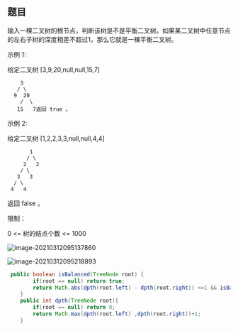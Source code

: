 ## 题目

输入一棵二叉树的根节点，判断该树是不是平衡二叉树。如果某二叉树中任意节点的左右子树的深度相差不超过1，那么它就是一棵平衡二叉树。

示例 1:

给定二叉树 [3,9,20,null,null,15,7]

        3
       / \
      9  20
        /  \
       15   7返回 true 。
示例 2:

给定二叉树 [1,2,2,3,3,null,null,4,4]

           1
      	  / \
    	 2   2
    	/ \
       3   3
      / \
     4   4

返回 false 。

限制：

0 <= 树的结点个数 <= 1000

![image-20210312095137860](C:\Users\ASUS\AppData\Roaming\Typora\typora-user-images\image-20210312095137860.png)

![image-20210312095218893](C:\Users\ASUS\AppData\Roaming\Typora\typora-user-images\image-20210312095218893.png)

```java
 public boolean isBalanced(TreeNode root) {
        if(root == null) return true;
        return Math.abs(dpth(root.left) - dpth(root.right)) <=1 && isBalanced(root.left) && isBalanced(root.right);
    }
    public int dpth(TreeNode root){
        if(root == null) return 0;
        return Math.max(dpth(root.left) ,dpth(root.right))+1;
    }
```

